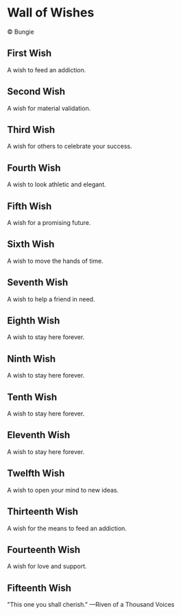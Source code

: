 # Wall of Wishes

© Bungie

## First Wish

A wish to feed an addiction.

## Second Wish

A wish for material validation.

## Third Wish

A wish for others to celebrate your success.

## Fourth Wish

A wish to look athletic and elegant.

## Fifth Wish

A wish for a promising future.

## Sixth Wish

A wish to move the hands of time.

## Seventh Wish

A wish to help a friend in need.

## Eighth Wish

A wish to stay here forever.

## Ninth Wish

A wish to stay here forever.

## Tenth Wish

A wish to stay here forever.

## Eleventh Wish

A wish to stay here forever.

## Twelfth Wish

A wish to open your mind to new ideas.

## Thirteenth Wish

A wish for the means to feed an addiction.

## Fourteenth Wish

A wish for love and support.

## Fifteenth Wish

"This one you shall cherish." —Riven of a Thousand Voices

